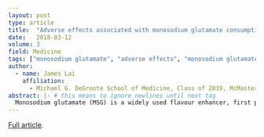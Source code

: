 ```yaml
---
layout: post
type: article
title:  "Adverse effects associated with monosodium glutamate consumption: a brief review"
date:   2018-03-12
volume: 3
field: Medicine
tags: ["monosodium glutamate", "adverse effects", "monosodium glutamate symptom complex", "Chinese restaurant syndrome", "food additive"]
author:
  - name: James Lai
    affiliation:
      - Michael G. DeGroote School of Medicine, Class of 2019, McMaster University
abstract: |- # this means to ignore newlines until next tag
  Monosodium glutamate (MSG) is a widely used flavour enhancer, first patented as a food additive in 1908. Although the compound has been recognized as safe for human consumption by regulatory bodies, there exist medical and anecdotal reports and beliefs that consuming MSG can elicit a variety of adverse effects. In this work, the known biologic effects of glutamate, the active compound in MSG, are first briefly discussed, followed by a summary of existing literature on adverse effects of human consumption of MSG. Overall, based on the current state of evidence, it is argued in this work that although the constellation of symptoms, now referred to as MSG symptom complex, have not reliably been reproduced in controlled study conditions and are thus often dismissed, some evidence points to possible effects of MSG on human physiology; gaps in the literature persist that warrant further study, such as better controlled studies involving MSG consumption with food.
---
```


[Full article]({{"/Volume3_Articles/Lai.pdf"}}).
